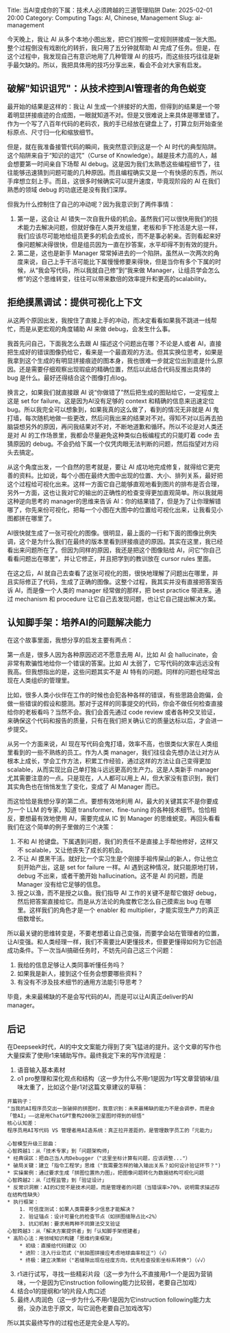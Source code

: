 Title: 当AI变成你的下属：技术人必须跨越的三道管理陷阱
Date: 2025-02-01 20:00
Category: Computing
Tags: AI, Chinese, Management
Slug: ai-management

今天晚上，我让 AI 从多个本地小图出发，把它们按照一定规则拼接成一张大图。整个过程倒没有戏剧化的转折，我只用了五分钟就帮助 AI 完成了任务。但是，在这个过程中，我发现自己有意识地用了几种管理 AI 的技巧，而这些技巧往往是新手最欠缺的。所以，我把具体用的技巧分享出来，看会不会对大家有启发。

## 破解"知识诅咒"：从技术控到AI管理者的角色蜕变

最开始的结果是这样的：我让 AI 生成一个拼接好的大图，但得到的结果是一个带着明显拼接痕迹的合成图，一眼就知道不对。但是又很难说上来具体是哪里错了。作为一个写了八百年代码的老码农，我的手已经放在键盘上了，打算立刻开始查坐标原点、尺寸归一化和缩放细节。

但是，就在我准备接管代码的瞬间，我突然意识到这是一个 AI 时代的典型陷阱。这个陷阱来自于“知识的诅咒”（Curse of Knowledge）。越是技术力高的人，越会想要第一时间亲自下场帮 AI debug。这是因为我们太熟悉这些编程细节了，往往能够迅速猜到问题可能的几种原因。而且编程确实又是一个有快感的东西，所以手痒想立刻上手。而且，这很多时候确实可以提升速度，毕竟现阶段的 AI 在我们熟悉的领域 debug 的功底还是没有我们深厚。

但我为什么控制住了自己的冲动呢？因为我意识到了两件事情：

1. 第一是，这会让 AI 错失一次自我升级的机会。虽然我们可以很快用我们的技术能力去解决问题，但就好像在人类开发组里，老板和手下抢活是大忌一样，我们应该尽可能地给组员更多的机会去成长，而不是事必躬亲。否则看起来好像问题解决得很快，但是组员因为一直在抄答案，水平却得不到有效的提升。
2. 第二是，这也是新手 Manager 常常掉进去的一个陷阱。虽然从一次两次的角度来说，自己上手干活可能比下属慢慢修要来得快，但是当你有多个下属的时候，从“我会写代码，所以我就自己修”到“我来做 Manager，让组员学会怎么修”的这个思维转变，往往可以带来数倍的效率提升和更高的scalability。

## 拒绝摸黑调试：提供可视化上下文

从这两个原因出发，我按住了直接上手的冲动，而决定看看如果我不跳进一线帮忙，而是从更宏观的角度辅助 AI 来做 debug，会发生什么事。

我首先问自己，下面我怎么去跟 AI 描述这个问题出在哪？不论是人或者 AI，直接把生成好的错误图像扔给它，看来是一个最直观的方法。但其实换位思考，如果是我拿到这个生成的有明显拼接痕迹的图本身，我也很难一步就定位出到底是什么原因。还是需要仔细观察出现瑕疵的精确位置，然后以此结合代码反推出具体的 bug 是什么。最好还得结合这个图像打点log。

换言之，如果我们就直接跟 AI 说“你做错了”然后把生成的图贴给它，一定程度上这是 set for failure。这是因为AI没有足够的 context 和精确的信息来迅速定位 bug。所以我完全可以想象到，如果我真的这么做了，看到的情况无非就是 AI 鬼打墙，每次随机地做一些更改，然后问我出来的结果对不对。得知不对以后再去拍脑袋想另外的原因，再问我结果对不对，不断地道歉和循环。所以不论是对人类还是对 AI 的工作场景里，我都会尽量避免这种类似白板编程式的只能盯着 code 去猜原因的 debug。不会扔给下属一个仅凭肉眼无法判断的问题，然后指望对方闷头去搞定。

从这个角度出发，一个自然的思考就是，要让 AI 成功地完成修复，就得给它更完善的资料。比如说，每个小图在最终大图中出现的位置、大小、排列关系，最好把这个过程给可视化出来。这样一方面它自己能够直观地看到图片的排布是否合理，另外一方面，这也让我对它的输出的正确性的检查变得更加直观简单。所以我就用这种逆向思考的 manager的思维来告诉 AI：你的结果错了，但是为了让你理解错哪了，你先来份可视化，把每一个小图在大图中的位置给可视化出来，让我看见小图都拼在哪里了。

AI很快就生成了一张可视化的图像。很明显，最上面的一行和下面的图像比例失调，这个是为什么我们在最终的版本里看到拼接痕迹的原因。其实在这里，我已经看出来问题所在了。但因为同样的原因，我还是把这个图像贴给 AI，问它“你自己看看问题出在哪里”，并让它修正，并且把学到的教训放在 cursor rules 里面。

在这之后，AI 就自己去查看了这张可视化的图，很快地理解了问题出在哪里，并且实际修正了代码，生成了正确的图像。这整个过程，我其实并没有直接把答案告诉 AI，而是像一个人类的 manager 经常做的那样，把 best practice 带进来。通过 mechanism 和 procedure 让它自己去发现问题，也让它自己提出解决方案。

## 认知脚手架：培养AI的问题解决能力

在这个故事里面，我想分享的启发主要有两点：

第一点是，很多人因为各种原因迟迟不愿意去用 AI，比如 AI 会 hallucinate，会非常有欺骗性地给你一个错误的答案。比如 AI 太弱了，它写代码的效率远远没有我高。但我想指出的是，这些问题其实不是 AI 特有的问题。同样的问题也经常出现在人类组织的管理里。

比如，很多人类小伙伴在工作的时候也会犯各种各样的错误，有些思路会跑偏，会做一些错误的假设和臆测。那对于这样的同事提交的代码，你会不做任何检查直接给你的老板看吗？当然不会。我们会首先通过 code review 或者各种交叉验证，来确保这个代码和报告的质量，只有在我们把关确认它的质量达标以后，才会进一步提交。

从另一个方面来说，AI 现在写代码会鬼打墙，效率不高，也很类似大家在人类组里看到的一些不熟练的员工。作为人类 manager，我们往往会先想办法让对方从根本上成长，学会工作方法，积累工作经验，通过这样的方法让自己变得更加 scalable，从而实现比自己单打独斗远远更高的生产力。这是人类新手 manager 尤其需要注意的一点。只是现在，人人都可以用上 AI，但大家没有意识到，我们其实角色也在悄悄发生了变化，变成了 AI Manager 而已。

而这恰恰是我想分享的第二点。要想有效地利用 AI，最大的关键其实不是你要成为一个 LLM 的专家，知道 transformer、fine-tuning 的各种技术细节。恰恰相反，要想最有效地使用 AI，需要完成从 IC 到 Manager 的思维蜕变。再回头看看我们在这个简单的例子里做的三个决策：

1. 不和 AI 抢键盘。下属遇到问题，我们的责任不是直接上手帮他修好，这样又不 scalable，又让他丧失了成长的机会。
2. 不让 AI 摸黑干活。就好比一个实习生是个刚接手祖传屎山的新人，你让他立刻开始产出，这是 set for failure 一样。AI 遇到这种情况，就只能原地打转，debug 不出来，或者干脆开始 hallucination。这不是 AI 的问题，而是 Manager 没有给它足够的信息。
3. 授之以渔，而不是授之以鱼。我们指导 AI 工作的关键不是帮它做好 debug，然后把答案直接给它。而是从方法论的角度教它怎么自己摸索出 bug 在哪里。这样我们的角色才是一个 enabler 和 multiplier，才能实现生产力的真正倍数增长。

所以最关键的思维转变是，不要老想着让自己变强，而要学会站在管理者的位置，让AI变强。和人类经理一样，我们不需要比AI更懂技术，但要更懂得如何为它创造成功条件。下一次当AI搞砸任务时，不妨先问自己这三个问题：

1. 我给的信息足够让人类同事听懂任务吗？
2. 如果我是新人，接到这个任务会想要哪些资料？
3. 有没有不涉及技术细节的通用方法能引导思考？

毕竟，未来最稀缺的不是会写代码的AI，而是可以让AI真正deliver的AI manager。

## 后记

在Deepseek时代，AI的中文文案能力得到了突飞猛进的提升。这个文章的写作也大量探索了使用r1来辅助写作。最终我定下来的写作流程是：

1. 语音输入基本素材
2. o1 pro整理和深化观点和结构（这一步为什么不用r1是因为r1写文章营销味/韭味太重了，比如这个是r1对这篇文章建议的草稿：
```
开篇钩子：
"当我的AI程序员交出一张破碎的拼图时，我意识到：未来最稀缺的能力不是会调参，而是会「管AI」——这是用ChatGPT重构200张卫星图时得到的顿悟"
核心认知差：
程序员用AI写代码 VS 管理者用AI造系统：真正拉开差距的，是管理数字员工的「元能力」

心智模型升级三部曲：
心智跨越1：从「技术专家」到「问题架构师」
* 经典误区：把自己当人肉Debugger（"这里坐标计算有问题，应该调整..."）
* 破局关键：建立「指令工程学」思维（"我需要怎样的输入输出关系？如何设计验证环节？")
* 实操案例：通过要求生成「拼图位置热力图」，把图像问题转化为数据结构可视化问题
心智跨越2：从「过程监管」到「验证设计」
* 反常识洞察：AI的幻觉不是技术问题，而是管理者的问题（当错误率>70%，说明需求描述存在结构性缺失）
* 执行框架：
    1. 可信度测试：如果人类需要多少信息才能解决？
    2. 验证锚点：设计可量化的检查节点（如拼图缝隙占比<2%）
    3. 抗幻机制：要求用两种不同算法交叉验证
心智跨越3：从「解决方案提供者」到「认知脚手架搭建者」
* 高阶心法：用领域知识构建「思维约束框架」
    * 初级：直接给代码建议（X）
    * 进阶：注入行业范式（"航拍图拼接应考虑地球曲率校正"）（√）
    * 终极：建立决策树（"若缝隙出现在经度方向，优先检查投影坐标系转换"）（√√）
```
3. r1进行试写，寻找一些精彩片段（这一步为什么不直接用r1一个是因为营销味，一个是因为它instruction following能力比较弱，老要自己加戏）
4. 结合o1的提纲和r1的片段人肉口述
5. 最终人肉润色（这一步为什么不用r1是因为它instruction following能力太弱，没办法忠于原文，叫它润色老要自己加戏改写）

所以其实最终写作的过程也还是完全是人写的。

<script async data-uid="65448d4615" src="https://yage.kit.com/65448d4615/index.js"></script>